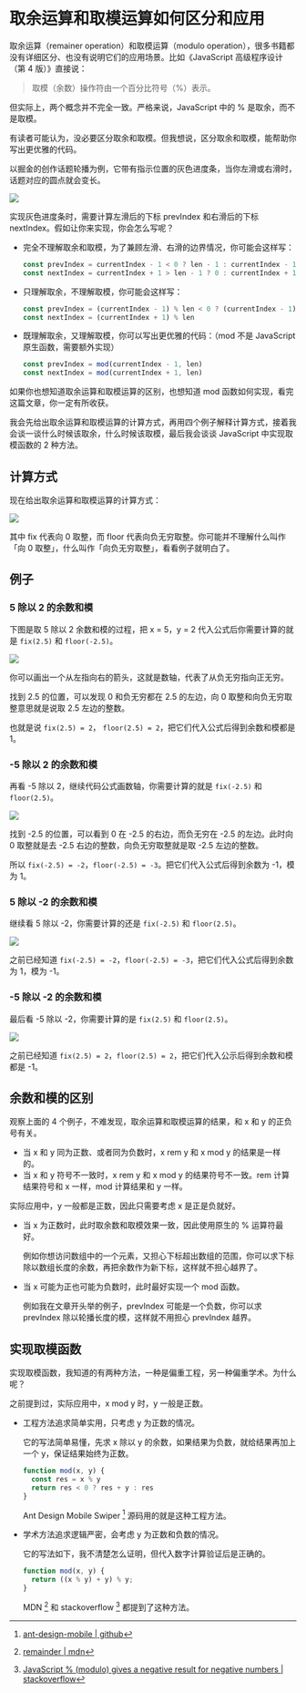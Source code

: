 # 取余运算和取模运算如何区分和应用

取余运算（remainer operation）和取模运算（modulo operation），很多书籍都没有详细区分、也没有说明它们的应用场景。比如《JavaScript 高级程序设计（第 4 版）》直接说：

> 取模（余数）操作符由一个百分比符号（%）表示。

但实际上，两个概念并不完全一致。严格来说，JavaScript 中的 % 是取余，而不是取模。

有读者可能认为，没必要区分取余和取模。但我想说，区分取余和取模，能帮助你写出更优雅的代码。

以掘金的创作话题轮播为例，它带有指示位置的灰色进度条，当你左滑或右滑时，话题对应的圆点就会变长。

![](./img/loop-progress.gif)

实现灰色进度条时，需要计算左滑后的下标 prevIndex 和右滑后的下标 nextIndex。假如让你来实现，你会怎么写呢？

- 完全不理解取余和取模，为了兼顾左滑、右滑的边界情况，你可能会这样写：

  ```js
  const prevIndex = currentIndex - 1 < 0 ? len - 1 : currentIndex - 1
  const nextIndex = currentIndex + 1 > len - 1 ? 0 : currentIndex + 1
  ```

- 只理解取余，不理解取模，你可能会这样写：

  ```js
  const prevIndex = (currentIndex - 1) % len < 0 ? (currentIndex - 1) + len : currentIndex - 1
  const nextIndex = (currentIndex + 1) % len
  ```

- 既理解取余，又理解取模，你可以写出更优雅的代码：（mod 不是 JavaScript 原生函数，需要额外实现）

  ```js
  const prevIndex = mod(currentIndex - 1, len)
  const nextIndex = mod(currentIndex + 1, len)
  ```

如果你也想知道取余运算和取模运算的区别，也想知道 mod 函数如何实现，看完这篇文章，你一定有所收获。

我会先给出取余运算和取模运算的计算方式，再用四个例子解释计算方式，接着我会谈一谈什么时候该取余，什么时候该取模，最后我会谈谈 JavaScript 中实现取模函数的 2 种方法。

## 计算方式

现在给出取余运算和取模运算的计算方式：

![](./img/rem-mod.png)

其中 fix 代表向 0 取整，而 floor 代表向负无穷取整。你可能并不理解什么叫作「向 0 取整」，什么叫作「向负无穷取整」，看看例子就明白了。

## 例子

### 5 除以 2 的余数和模

下图是取 5 除以 2 余数和模的过程，把 x = 5，y = 2 代入公式后你需要计算的就是 `fix(2.5)` 和 `floor(-2.5)`。

![](./img/5rem2.png)

你可以画出一个从左指向右的箭头，这就是数轴，代表了从负无穷指向正无穷。

找到 2.5 的位置，可以发现 0 和负无穷都在 2.5 的左边，向 0 取整和向负无穷取整意思就是说取 2.5 左边的整数。

也就是说 `fix(2.5) = 2`， `floor(2.5) = 2`，把它们代入公式后得到余数和模都是 1。

### -5 除以 2 的余数和模

再看 -5 除以 2，继续代码公式画数轴，你需要计算的就是 `fix(-2.5)` 和 `floor(2.5)`。

![](./img/-5rem2.png)

找到 -2.5 的位置，可以看到 0 在 -2.5 的右边，而负无穷在 -2.5 的左边。此时向 0 取整就是去 -2.5 右边的整数，向负无穷取整就是取 -2.5 左边的整数。

所以 `fix(-2.5) = -2`，`floor(-2.5) = -3`。把它们代入公式后得到余数为 -1，模为 1。

### 5 除以 -2 的余数和模

继续看 5 除以 -2，你需要计算的还是 `fix(-2.5)` 和 `floor(2.5)`。

![](./img/5rem-2.png)

之前已经知道 `fix(-2.5) = -2`，`floor(-2.5) = -3`，把它们代入公式后得到余数为 1，模为 -1。

### -5 除以 -2 的余数和模

最后看 -5 除以 -2，你需要计算的是 `fix(2.5)` 和 `floor(2.5)`。

![](./img/-5rem-2.png)

之前已经知道 `fix(2.5) = 2`，`floor(2.5) = 2`，把它们代入公示后得到余数和模都是 -1。

## 余数和模的区别

观察上面的 4 个例子，不难发现，取余运算和取模运算的结果，和 x 和 y 的正负号有关。

- 当 x 和 y 同为正数、或者同为负数时，x rem y 和 x mod y 的结果是一样的。
- 当 x 和 y 符号不一致时，x rem y 和 x mod y 的结果符号不一致。rem 计算结果符号和 x 一样，mod 计算结果和 y 一样。

实际应用中，y 一般都是正数，因此只需要考虑 x 是正是负就好。

- 当 x 为正数时，此时取余数和取模效果一致，因此使用原生的 % 运算符最好。

  例如你想访问数组中的一个元素，又担心下标超出数组的范围，你可以求下标除以数组长度的余数，再把余数作为新下标，这样就不担心越界了。

- 当 x 可能为正也可能为负数时，此时最好实现一个 mod 函数。

  例如我在文章开头举的例子，prevIndex 可能是一个负数，你可以求 prevIndex 除以轮播长度的模，这样就不用担心 prevIndex 越界。

## 实现取模函数

实现取模函数，我知道的有两种方法，一种是偏重工程，另一种偏重学术。为什么呢？

之前提到过，实际应用中，x mod y 时，y 一般是正数。

- 工程方法追求简单实用，只考虑 y 为正数的情况。
  
  它的写法简单易懂，先求 x 除以 y 的余数，如果结果为负数，就给结果再加上一个 y，保证结果始终为正数。

  ```js
  function mod(x, y) {
    const res = x % y
    return res < 0 ? res + y : res
  }
  ```

  Ant Design Mobile Swiper [^1] 源码用的就是这种工程方法。

- 学术方法追求逻辑严密，会考虑 y 为正数和负数的情况。
  
  它的写法如下，我不清楚怎么证明，但代入数字计算验证后是正确的。

  ```js
  function mod(x, y) {
    return ((x % y) + y) % y;
  }
  ```

  MDN [^2] 和 stackoverflow [^3] 都提到了这种方法。

[^1]: [ant-design-mobile | github](https://github.com/ant-design/ant-design-mobile/blob/master/src/components/swiper/swiper.tsx) 
[^2]: [remainder | mdn](https://developer.mozilla.org/zh-CN/docs/Web/JavaScript/Reference/Operators/Remainder)
[^3]: [JavaScript % (modulo) gives a negative result for negative numbers | stackoverflow](https://stackoverflow.com/questions/4467539/javascript-modulo-gives-a-negative-result-for-negative-numbers/17323608#17323608)